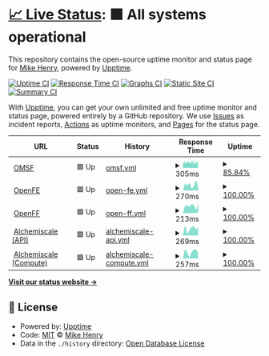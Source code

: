 # [📈 Live Status](https://status.MKN7787.com): <!--live status--> **🟩 All systems operational**

This repository contains the open-source uptime monitor and status page for [Mike Henry](https://www.henrymike.com/), powered by [Upptime](https://github.com/upptime/upptime).

[![Uptime CI](https://github.com/mikemhenry/website-uptime/workflows/Uptime%20CI/badge.svg)](https://github.com/mikemhenry/website-uptime/actions?query=workflow%3A%22Uptime+CI%22)
[![Response Time CI](https://github.com/mikemhenry/website-uptime/workflows/Response%20Time%20CI/badge.svg)](https://github.com/mikemhenry/website-uptime/actions?query=workflow%3A%22Response+Time+CI%22)
[![Graphs CI](https://github.com/mikemhenry/website-uptime/workflows/Graphs%20CI/badge.svg)](https://github.com/mikemhenry/website-uptime/actions?query=workflow%3A%22Graphs+CI%22)
[![Static Site CI](https://github.com/mikemhenry/website-uptime/workflows/Static%20Site%20CI/badge.svg)](https://github.com/mikemhenry/website-uptime/actions?query=workflow%3A%22Static+Site+CI%22)
[![Summary CI](https://github.com/mikemhenry/website-uptime/workflows/Summary%20CI/badge.svg)](https://github.com/mikemhenry/website-uptime/actions?query=workflow%3A%22Summary+CI%22)

With [Upptime](https://upptime.js.org), you can get your own unlimited and free uptime monitor and status page, powered entirely by a GitHub repository. We use [Issues](https://github.com/mikemhenry/website-uptime/issues) as incident reports, [Actions](https://github.com/mikemhenry/website-uptime/actions) as uptime monitors, and [Pages](https://status.MKN7787.com) for the status page.

<!--start: status pages-->
<!-- This summary is generated by Upptime (https://github.com/upptime/upptime) -->
<!-- Do not edit this manually, your changes will be overwritten -->
<!-- prettier-ignore -->
| URL | Status | History | Response Time | Uptime |
| --- | ------ | ------- | ------------- | ------ |
| <img alt="" src="https://icons.duckduckgo.com/ip3/www.omsf.io.ico" height="13"> [OMSF](https://www.omsf.io) | 🟩 Up | [omsf.yml](https://github.com/mikemhenry/website-uptime/commits/HEAD/history/omsf.yml) | <details><summary><img alt="Response time graph" src="./graphs/omsf/response-time-week.png" height="20"> 305ms</summary><br><a href="https://status.MKN7787.com/history/omsf"><img alt="Response time 298" src="https://img.shields.io/endpoint?url=https%3A%2F%2Fraw.githubusercontent.com%2Fmikemhenry%2Fwebsite-uptime%2FHEAD%2Fapi%2Fomsf%2Fresponse-time.json"></a><br><a href="https://status.MKN7787.com/history/omsf"><img alt="24-hour response time 334" src="https://img.shields.io/endpoint?url=https%3A%2F%2Fraw.githubusercontent.com%2Fmikemhenry%2Fwebsite-uptime%2FHEAD%2Fapi%2Fomsf%2Fresponse-time-day.json"></a><br><a href="https://status.MKN7787.com/history/omsf"><img alt="7-day response time 305" src="https://img.shields.io/endpoint?url=https%3A%2F%2Fraw.githubusercontent.com%2Fmikemhenry%2Fwebsite-uptime%2FHEAD%2Fapi%2Fomsf%2Fresponse-time-week.json"></a><br><a href="https://status.MKN7787.com/history/omsf"><img alt="30-day response time 300" src="https://img.shields.io/endpoint?url=https%3A%2F%2Fraw.githubusercontent.com%2Fmikemhenry%2Fwebsite-uptime%2FHEAD%2Fapi%2Fomsf%2Fresponse-time-month.json"></a><br><a href="https://status.MKN7787.com/history/omsf"><img alt="1-year response time 298" src="https://img.shields.io/endpoint?url=https%3A%2F%2Fraw.githubusercontent.com%2Fmikemhenry%2Fwebsite-uptime%2FHEAD%2Fapi%2Fomsf%2Fresponse-time-year.json"></a></details> | <details><summary><a href="https://status.MKN7787.com/history/omsf">85.84%</a></summary><a href="https://status.MKN7787.com/history/omsf"><img alt="All-time uptime 99.31%" src="https://img.shields.io/endpoint?url=https%3A%2F%2Fraw.githubusercontent.com%2Fmikemhenry%2Fwebsite-uptime%2FHEAD%2Fapi%2Fomsf%2Fuptime.json"></a><br><a href="https://status.MKN7787.com/history/omsf"><img alt="24-hour uptime 84.58%" src="https://img.shields.io/endpoint?url=https%3A%2F%2Fraw.githubusercontent.com%2Fmikemhenry%2Fwebsite-uptime%2FHEAD%2Fapi%2Fomsf%2Fuptime-day.json"></a><br><a href="https://status.MKN7787.com/history/omsf"><img alt="7-day uptime 85.84%" src="https://img.shields.io/endpoint?url=https%3A%2F%2Fraw.githubusercontent.com%2Fmikemhenry%2Fwebsite-uptime%2FHEAD%2Fapi%2Fomsf%2Fuptime-week.json"></a><br><a href="https://status.MKN7787.com/history/omsf"><img alt="30-day uptime 94.28%" src="https://img.shields.io/endpoint?url=https%3A%2F%2Fraw.githubusercontent.com%2Fmikemhenry%2Fwebsite-uptime%2FHEAD%2Fapi%2Fomsf%2Fuptime-month.json"></a><br><a href="https://status.MKN7787.com/history/omsf"><img alt="1-year uptime 99.31%" src="https://img.shields.io/endpoint?url=https%3A%2F%2Fraw.githubusercontent.com%2Fmikemhenry%2Fwebsite-uptime%2FHEAD%2Fapi%2Fomsf%2Fuptime-year.json"></a></details>
| <img alt="" src="https://icons.duckduckgo.com/ip3/openfree.energy.ico" height="13"> [OpenFE](https://openfree.energy) | 🟩 Up | [open-fe.yml](https://github.com/mikemhenry/website-uptime/commits/HEAD/history/open-fe.yml) | <details><summary><img alt="Response time graph" src="./graphs/open-fe/response-time-week.png" height="20"> 270ms</summary><br><a href="https://status.MKN7787.com/history/open-fe"><img alt="Response time 222" src="https://img.shields.io/endpoint?url=https%3A%2F%2Fraw.githubusercontent.com%2Fmikemhenry%2Fwebsite-uptime%2FHEAD%2Fapi%2Fopen-fe%2Fresponse-time.json"></a><br><a href="https://status.MKN7787.com/history/open-fe"><img alt="24-hour response time 154" src="https://img.shields.io/endpoint?url=https%3A%2F%2Fraw.githubusercontent.com%2Fmikemhenry%2Fwebsite-uptime%2FHEAD%2Fapi%2Fopen-fe%2Fresponse-time-day.json"></a><br><a href="https://status.MKN7787.com/history/open-fe"><img alt="7-day response time 270" src="https://img.shields.io/endpoint?url=https%3A%2F%2Fraw.githubusercontent.com%2Fmikemhenry%2Fwebsite-uptime%2FHEAD%2Fapi%2Fopen-fe%2Fresponse-time-week.json"></a><br><a href="https://status.MKN7787.com/history/open-fe"><img alt="30-day response time 260" src="https://img.shields.io/endpoint?url=https%3A%2F%2Fraw.githubusercontent.com%2Fmikemhenry%2Fwebsite-uptime%2FHEAD%2Fapi%2Fopen-fe%2Fresponse-time-month.json"></a><br><a href="https://status.MKN7787.com/history/open-fe"><img alt="1-year response time 222" src="https://img.shields.io/endpoint?url=https%3A%2F%2Fraw.githubusercontent.com%2Fmikemhenry%2Fwebsite-uptime%2FHEAD%2Fapi%2Fopen-fe%2Fresponse-time-year.json"></a></details> | <details><summary><a href="https://status.MKN7787.com/history/open-fe">100.00%</a></summary><a href="https://status.MKN7787.com/history/open-fe"><img alt="All-time uptime 99.99%" src="https://img.shields.io/endpoint?url=https%3A%2F%2Fraw.githubusercontent.com%2Fmikemhenry%2Fwebsite-uptime%2FHEAD%2Fapi%2Fopen-fe%2Fuptime.json"></a><br><a href="https://status.MKN7787.com/history/open-fe"><img alt="24-hour uptime 100.00%" src="https://img.shields.io/endpoint?url=https%3A%2F%2Fraw.githubusercontent.com%2Fmikemhenry%2Fwebsite-uptime%2FHEAD%2Fapi%2Fopen-fe%2Fuptime-day.json"></a><br><a href="https://status.MKN7787.com/history/open-fe"><img alt="7-day uptime 100.00%" src="https://img.shields.io/endpoint?url=https%3A%2F%2Fraw.githubusercontent.com%2Fmikemhenry%2Fwebsite-uptime%2FHEAD%2Fapi%2Fopen-fe%2Fuptime-week.json"></a><br><a href="https://status.MKN7787.com/history/open-fe"><img alt="30-day uptime 100.00%" src="https://img.shields.io/endpoint?url=https%3A%2F%2Fraw.githubusercontent.com%2Fmikemhenry%2Fwebsite-uptime%2FHEAD%2Fapi%2Fopen-fe%2Fuptime-month.json"></a><br><a href="https://status.MKN7787.com/history/open-fe"><img alt="1-year uptime 99.99%" src="https://img.shields.io/endpoint?url=https%3A%2F%2Fraw.githubusercontent.com%2Fmikemhenry%2Fwebsite-uptime%2FHEAD%2Fapi%2Fopen-fe%2Fuptime-year.json"></a></details>
| <img alt="" src="https://icons.duckduckgo.com/ip3/openforcefield.org.ico" height="13"> [OpenFF](https://openforcefield.org) | 🟩 Up | [open-ff.yml](https://github.com/mikemhenry/website-uptime/commits/HEAD/history/open-ff.yml) | <details><summary><img alt="Response time graph" src="./graphs/open-ff/response-time-week.png" height="20"> 213ms</summary><br><a href="https://status.MKN7787.com/history/open-ff"><img alt="Response time 202" src="https://img.shields.io/endpoint?url=https%3A%2F%2Fraw.githubusercontent.com%2Fmikemhenry%2Fwebsite-uptime%2FHEAD%2Fapi%2Fopen-ff%2Fresponse-time.json"></a><br><a href="https://status.MKN7787.com/history/open-ff"><img alt="24-hour response time 278" src="https://img.shields.io/endpoint?url=https%3A%2F%2Fraw.githubusercontent.com%2Fmikemhenry%2Fwebsite-uptime%2FHEAD%2Fapi%2Fopen-ff%2Fresponse-time-day.json"></a><br><a href="https://status.MKN7787.com/history/open-ff"><img alt="7-day response time 213" src="https://img.shields.io/endpoint?url=https%3A%2F%2Fraw.githubusercontent.com%2Fmikemhenry%2Fwebsite-uptime%2FHEAD%2Fapi%2Fopen-ff%2Fresponse-time-week.json"></a><br><a href="https://status.MKN7787.com/history/open-ff"><img alt="30-day response time 210" src="https://img.shields.io/endpoint?url=https%3A%2F%2Fraw.githubusercontent.com%2Fmikemhenry%2Fwebsite-uptime%2FHEAD%2Fapi%2Fopen-ff%2Fresponse-time-month.json"></a><br><a href="https://status.MKN7787.com/history/open-ff"><img alt="1-year response time 202" src="https://img.shields.io/endpoint?url=https%3A%2F%2Fraw.githubusercontent.com%2Fmikemhenry%2Fwebsite-uptime%2FHEAD%2Fapi%2Fopen-ff%2Fresponse-time-year.json"></a></details> | <details><summary><a href="https://status.MKN7787.com/history/open-ff">100.00%</a></summary><a href="https://status.MKN7787.com/history/open-ff"><img alt="All-time uptime 99.99%" src="https://img.shields.io/endpoint?url=https%3A%2F%2Fraw.githubusercontent.com%2Fmikemhenry%2Fwebsite-uptime%2FHEAD%2Fapi%2Fopen-ff%2Fuptime.json"></a><br><a href="https://status.MKN7787.com/history/open-ff"><img alt="24-hour uptime 100.00%" src="https://img.shields.io/endpoint?url=https%3A%2F%2Fraw.githubusercontent.com%2Fmikemhenry%2Fwebsite-uptime%2FHEAD%2Fapi%2Fopen-ff%2Fuptime-day.json"></a><br><a href="https://status.MKN7787.com/history/open-ff"><img alt="7-day uptime 100.00%" src="https://img.shields.io/endpoint?url=https%3A%2F%2Fraw.githubusercontent.com%2Fmikemhenry%2Fwebsite-uptime%2FHEAD%2Fapi%2Fopen-ff%2Fuptime-week.json"></a><br><a href="https://status.MKN7787.com/history/open-ff"><img alt="30-day uptime 100.00%" src="https://img.shields.io/endpoint?url=https%3A%2F%2Fraw.githubusercontent.com%2Fmikemhenry%2Fwebsite-uptime%2FHEAD%2Fapi%2Fopen-ff%2Fuptime-month.json"></a><br><a href="https://status.MKN7787.com/history/open-ff"><img alt="1-year uptime 99.99%" src="https://img.shields.io/endpoint?url=https%3A%2F%2Fraw.githubusercontent.com%2Fmikemhenry%2Fwebsite-uptime%2FHEAD%2Fapi%2Fopen-ff%2Fuptime-year.json"></a></details>
| <img alt="" src="https://icons.duckduckgo.com/ip3/api.alchemiscale.org.ico" height="13"> [Alchemiscale (API)](https://api.alchemiscale.org/ping) | 🟩 Up | [alchemiscale-api.yml](https://github.com/mikemhenry/website-uptime/commits/HEAD/history/alchemiscale-api.yml) | <details><summary><img alt="Response time graph" src="./graphs/alchemiscale-api/response-time-week.png" height="20"> 269ms</summary><br><a href="https://status.MKN7787.com/history/alchemiscale-api"><img alt="Response time 242" src="https://img.shields.io/endpoint?url=https%3A%2F%2Fraw.githubusercontent.com%2Fmikemhenry%2Fwebsite-uptime%2FHEAD%2Fapi%2Falchemiscale-api%2Fresponse-time.json"></a><br><a href="https://status.MKN7787.com/history/alchemiscale-api"><img alt="24-hour response time 321" src="https://img.shields.io/endpoint?url=https%3A%2F%2Fraw.githubusercontent.com%2Fmikemhenry%2Fwebsite-uptime%2FHEAD%2Fapi%2Falchemiscale-api%2Fresponse-time-day.json"></a><br><a href="https://status.MKN7787.com/history/alchemiscale-api"><img alt="7-day response time 269" src="https://img.shields.io/endpoint?url=https%3A%2F%2Fraw.githubusercontent.com%2Fmikemhenry%2Fwebsite-uptime%2FHEAD%2Fapi%2Falchemiscale-api%2Fresponse-time-week.json"></a><br><a href="https://status.MKN7787.com/history/alchemiscale-api"><img alt="30-day response time 261" src="https://img.shields.io/endpoint?url=https%3A%2F%2Fraw.githubusercontent.com%2Fmikemhenry%2Fwebsite-uptime%2FHEAD%2Fapi%2Falchemiscale-api%2Fresponse-time-month.json"></a><br><a href="https://status.MKN7787.com/history/alchemiscale-api"><img alt="1-year response time 242" src="https://img.shields.io/endpoint?url=https%3A%2F%2Fraw.githubusercontent.com%2Fmikemhenry%2Fwebsite-uptime%2FHEAD%2Fapi%2Falchemiscale-api%2Fresponse-time-year.json"></a></details> | <details><summary><a href="https://status.MKN7787.com/history/alchemiscale-api">100.00%</a></summary><a href="https://status.MKN7787.com/history/alchemiscale-api"><img alt="All-time uptime 99.89%" src="https://img.shields.io/endpoint?url=https%3A%2F%2Fraw.githubusercontent.com%2Fmikemhenry%2Fwebsite-uptime%2FHEAD%2Fapi%2Falchemiscale-api%2Fuptime.json"></a><br><a href="https://status.MKN7787.com/history/alchemiscale-api"><img alt="24-hour uptime 100.00%" src="https://img.shields.io/endpoint?url=https%3A%2F%2Fraw.githubusercontent.com%2Fmikemhenry%2Fwebsite-uptime%2FHEAD%2Fapi%2Falchemiscale-api%2Fuptime-day.json"></a><br><a href="https://status.MKN7787.com/history/alchemiscale-api"><img alt="7-day uptime 100.00%" src="https://img.shields.io/endpoint?url=https%3A%2F%2Fraw.githubusercontent.com%2Fmikemhenry%2Fwebsite-uptime%2FHEAD%2Fapi%2Falchemiscale-api%2Fuptime-week.json"></a><br><a href="https://status.MKN7787.com/history/alchemiscale-api"><img alt="30-day uptime 100.00%" src="https://img.shields.io/endpoint?url=https%3A%2F%2Fraw.githubusercontent.com%2Fmikemhenry%2Fwebsite-uptime%2FHEAD%2Fapi%2Falchemiscale-api%2Fuptime-month.json"></a><br><a href="https://status.MKN7787.com/history/alchemiscale-api"><img alt="1-year uptime 99.89%" src="https://img.shields.io/endpoint?url=https%3A%2F%2Fraw.githubusercontent.com%2Fmikemhenry%2Fwebsite-uptime%2FHEAD%2Fapi%2Falchemiscale-api%2Fuptime-year.json"></a></details>
| <img alt="" src="https://icons.duckduckgo.com/ip3/compute.alchemiscale.org.ico" height="13"> [Alchemiscale (Compute)](https://compute.alchemiscale.org/ping) | 🟩 Up | [alchemiscale-compute.yml](https://github.com/mikemhenry/website-uptime/commits/HEAD/history/alchemiscale-compute.yml) | <details><summary><img alt="Response time graph" src="./graphs/alchemiscale-compute/response-time-week.png" height="20"> 257ms</summary><br><a href="https://status.MKN7787.com/history/alchemiscale-compute"><img alt="Response time 306" src="https://img.shields.io/endpoint?url=https%3A%2F%2Fraw.githubusercontent.com%2Fmikemhenry%2Fwebsite-uptime%2FHEAD%2Fapi%2Falchemiscale-compute%2Fresponse-time.json"></a><br><a href="https://status.MKN7787.com/history/alchemiscale-compute"><img alt="24-hour response time 229" src="https://img.shields.io/endpoint?url=https%3A%2F%2Fraw.githubusercontent.com%2Fmikemhenry%2Fwebsite-uptime%2FHEAD%2Fapi%2Falchemiscale-compute%2Fresponse-time-day.json"></a><br><a href="https://status.MKN7787.com/history/alchemiscale-compute"><img alt="7-day response time 257" src="https://img.shields.io/endpoint?url=https%3A%2F%2Fraw.githubusercontent.com%2Fmikemhenry%2Fwebsite-uptime%2FHEAD%2Fapi%2Falchemiscale-compute%2Fresponse-time-week.json"></a><br><a href="https://status.MKN7787.com/history/alchemiscale-compute"><img alt="30-day response time 232" src="https://img.shields.io/endpoint?url=https%3A%2F%2Fraw.githubusercontent.com%2Fmikemhenry%2Fwebsite-uptime%2FHEAD%2Fapi%2Falchemiscale-compute%2Fresponse-time-month.json"></a><br><a href="https://status.MKN7787.com/history/alchemiscale-compute"><img alt="1-year response time 306" src="https://img.shields.io/endpoint?url=https%3A%2F%2Fraw.githubusercontent.com%2Fmikemhenry%2Fwebsite-uptime%2FHEAD%2Fapi%2Falchemiscale-compute%2Fresponse-time-year.json"></a></details> | <details><summary><a href="https://status.MKN7787.com/history/alchemiscale-compute">100.00%</a></summary><a href="https://status.MKN7787.com/history/alchemiscale-compute"><img alt="All-time uptime 99.64%" src="https://img.shields.io/endpoint?url=https%3A%2F%2Fraw.githubusercontent.com%2Fmikemhenry%2Fwebsite-uptime%2FHEAD%2Fapi%2Falchemiscale-compute%2Fuptime.json"></a><br><a href="https://status.MKN7787.com/history/alchemiscale-compute"><img alt="24-hour uptime 100.00%" src="https://img.shields.io/endpoint?url=https%3A%2F%2Fraw.githubusercontent.com%2Fmikemhenry%2Fwebsite-uptime%2FHEAD%2Fapi%2Falchemiscale-compute%2Fuptime-day.json"></a><br><a href="https://status.MKN7787.com/history/alchemiscale-compute"><img alt="7-day uptime 100.00%" src="https://img.shields.io/endpoint?url=https%3A%2F%2Fraw.githubusercontent.com%2Fmikemhenry%2Fwebsite-uptime%2FHEAD%2Fapi%2Falchemiscale-compute%2Fuptime-week.json"></a><br><a href="https://status.MKN7787.com/history/alchemiscale-compute"><img alt="30-day uptime 100.00%" src="https://img.shields.io/endpoint?url=https%3A%2F%2Fraw.githubusercontent.com%2Fmikemhenry%2Fwebsite-uptime%2FHEAD%2Fapi%2Falchemiscale-compute%2Fuptime-month.json"></a><br><a href="https://status.MKN7787.com/history/alchemiscale-compute"><img alt="1-year uptime 99.64%" src="https://img.shields.io/endpoint?url=https%3A%2F%2Fraw.githubusercontent.com%2Fmikemhenry%2Fwebsite-uptime%2FHEAD%2Fapi%2Falchemiscale-compute%2Fuptime-year.json"></a></details>

<!--end: status pages-->

[**Visit our status website →**](https://status.MKN7787.com)

## 📄 License

- Powered by: [Upptime](https://github.com/upptime/upptime)
- Code: [MIT](./LICENSE) © [Mike Henry](https://www.henrymike.com/)
- Data in the `./history` directory: [Open Database License](https://opendatacommons.org/licenses/odbl/1-0/)

